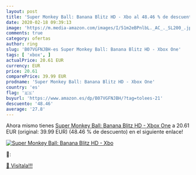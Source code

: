```yaml
---
layout: post
title: 'Super Monkey Ball: Banana Blitz HD - Xbo al 48.46 % de descuento'
date: 2020-02-18 09:39:13
image: 'https://m.media-amazon.com/images/I/51m2eBPnlbL._AC_._SL200_.jpg'
comments: true
category: ofertas
author: ring
slug: 'B07VGFNJBH-es Super Monkey Ball: Banana Blitz HD - Xbox One'
tags: [ 'xbox', ]
actualPrice: 20.61 EUR
currency: EUR
price: 20.61
comparePrice: 39.99 EUR
prodname: 'Super Monkey Ball: Banana Blitz HD - Xbox One'
country: 'es'
flag: '🇪🇸'
buyurl: 'https://www.amazon.es/dp/B07VGFNJBH/?tag=tolees-21'
descuento: '48.46'
average: '27.8'
---
```


Ahora mismo tienes [Super Monkey Ball: Banana Blitz HD - Xbox One](https://www.amazon.es/dp/B07VGFNJBH/?tag=tolees-21) a 20.61 EUR (original: 39.99 EUR) (48.46 %  de descuento) en el siguiente enlace!

[![Super Monkey Ball: Banana Blitz HD - Xbo](https://m.media-amazon.com/images/I/51m2eBPnlbL._AC_._SL200_.jpg)](https://www.amazon.es/dp/B07VGFNJBH/?tag=tolees-21)

🔎:


[🛒 Visítala!!!](https://www.amazon.es/dp/B07VGFNJBH/?tag=tolees-21)

